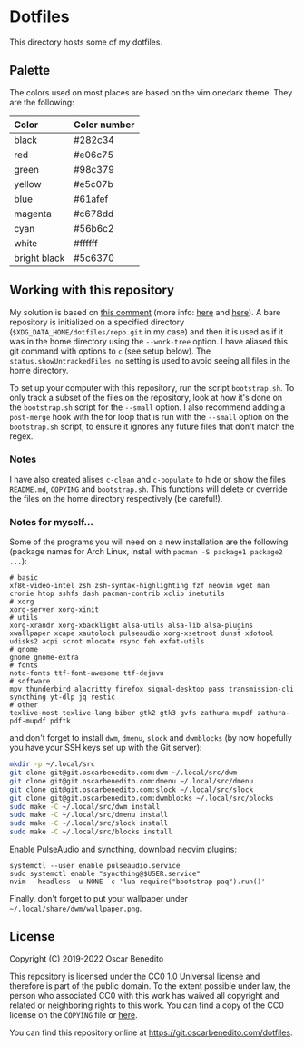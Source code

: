 # Dotfiles

This directory hosts some of my dotfiles.

## Palette

The colors used on most places are based on the vim onedark theme. They are the
following:

| Color   | Color number |
| :------ | :----------- |
| black   | #282c34      |
| red     | #e06c75      |
| green   | #98c379      |
| yellow  | #e5c07b      |
| blue    | #61afef      |
| magenta | #c678dd      |
| cyan    | #56b6c2      |
| white   | #ffffff      |
| bright black | #5c6370 |

## Working with this repository

My solution is based on [this comment][hn-comment] (more info: [here][setup-1]
and [here][setup-2]). A bare repository is initialized on a specified directory
(`$XDG_DATA_HOME/dotfiles/repo.git` in my case) and then it is used as if it was
in the home directory using the `--work-tree` option. I have aliased this git
command with options to `c` (see setup below). The `status.showUntrackedFiles
no` setting is used to avoid seeing all files in the home directory.

To set up your computer with this repository, run the script `bootstrap.sh`. To
only track a subset of the files on the repository, look at how it's done on the
`bootstrap.sh` script for the `--small` option. I also recommend adding a
`post-merge` hook with the for loop that is run with the `--small` option on the
`bootstrap.sh` script, to ensure it ignores any future files that don't match
the regex.

### Notes

I have also created alises `c-clean` and `c-populate` to hide or show the files
`README.md`, `COPYING` and `bootstrap.sh`. This functions will delete or
override the files on the home directory respectively (be careful!).

### Notes for myself...

Some of the programs you will need on a new installation are the following
(package names for Arch Linux, install with `pacman -S package1 package2 ...`):

```
# basic
xf86-video-intel zsh zsh-syntax-highlighting fzf neovim wget man cronie htop sshfs dash pacman-contrib xclip inetutils
# xorg
xorg-server xorg-xinit
# utils
xorg-xrandr xorg-xbacklight alsa-utils alsa-lib alsa-plugins xwallpaper xcape xautolock pulseaudio xorg-xsetroot dunst xdotool udisks2 acpi scrot mlocate rsync feh exfat-utils
# gnome
gnome gnome-extra
# fonts
noto-fonts ttf-font-awesome ttf-dejavu
# software
mpv thunderbird alacritty firefox signal-desktop pass transmission-cli syncthing yt-dlp jq restic
# other
texlive-most texlive-lang biber gtk2 gtk3 gvfs zathura mupdf zathura-pdf-mupdf pdftk
```

and don't forget to install `dwm`, `dmenu`, `slock` and `dwmblocks` (by now
hopefully you have your SSH keys set up with the Git server):

```sh
mkdir -p ~/.local/src
git clone git@git.oscarbenedito.com:dwm ~/.local/src/dwm
git clone git@git.oscarbenedito.com:dmenu ~/.local/src/dmenu
git clone git@git.oscarbenedito.com:slock ~/.local/src/slock
git clone git@git.oscarbenedito.com:dwmblocks ~/.local/src/blocks
sudo make -C ~/.local/src/dwm install
sudo make -C ~/.local/src/dmenu install
sudo make -C ~/.local/src/slock install
sudo make -C ~/.local/src/blocks install
```

Enable PulseAudio and syncthing, download neovim plugins:

```
systemctl --user enable pulseaudio.service
sudo systemctl enable "syncthing@$USER.service"
nvim --headless -u NONE -c 'lua require("bootstrap-paq").run()'
```

Finally, don't forget to put your wallpaper under
`~/.local/share/dwm/wallpaper.png`.

## License

Copyright (C) 2019-2022 Oscar Benedito

This repository is licensed under the CC0 1.0 Universal license and therefore is
part of the public domain. To the extent possible under law, the person who
associated CC0 with this work has waived all copyright and related or
neighboring rights to this work. You can find a copy of the CC0 license on the
`COPYING` file or [here][license].

You can find this repository online at <https://git.oscarbenedito.com/dotfiles>.


[hn-comment]: <https://news.ycombinator.com/item?id=11071754>
[setup-1]: <https://www.atlassian.com/git/tutorials/dotfiles>
[setup-2]: <https://www.paritybit.ca/blog/how-i-manage-my-dotfiles>
[license]: <https://creativecommons.org/publicdomain/zero/1.0/>
